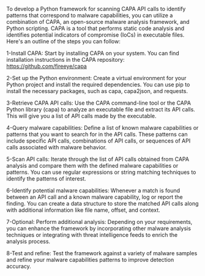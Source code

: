 To develop a Python framework for scanning CAPA API calls to identify patterns that correspond to malware capabilities, you can utilize a combination of CAPA, an open-source malware analysis framework, and Python scripting. CAPA is a tool that performs static code analysis and identifies potential indicators of compromise (IoCs) in executable files. Here's an outline of the steps you can follow:

1-Install CAPA: Start by installing CAPA on your system. You can find installation instructions in the CAPA repository: https://github.com/fireeye/capa

2-Set up the Python environment: Create a virtual environment for your Python project and install the required dependencies. You can use pip to install the necessary packages, such as capa, capa2json, and requests.

3-Retrieve CAPA API calls: Use the CAPA command-line tool or the CAPA Python library (capa) to analyze an executable file and extract its API calls. This will give you a list of API calls made by the executable.

4-Query malware capabilities: Define a list of known malware capabilities or patterns that you want to search for in the API calls. These patterns can include specific API calls, combinations of API calls, or sequences of API calls associated with malware behavior.

5-Scan API calls: Iterate through the list of API calls obtained from CAPA analysis and compare them with the defined malware capabilities or patterns. You can use regular expressions or string matching techniques to identify the patterns of interest.

6-Identify potential malware capabilities: Whenever a match is found between an API call and a known malware capability, log or report the finding. You can create a data structure to store the matched API calls along with additional information like file name, offset, and context.

7-Optional: Perform additional analysis: Depending on your requirements, you can enhance the framework by incorporating other malware analysis techniques or integrating with threat intelligence feeds to enrich the analysis process.

8-Test and refine: Test the framework against a variety of malware samples and refine your malware capabilities patterns to improve detection accuracy.